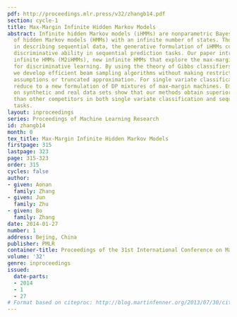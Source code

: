 ```yaml
---
pdf: http://proceedings.mlr.press/v32/zhangb14.pdf
section: cycle-1
title: Max-Margin Infinite Hidden Markov Models
abstract: Infinite hidden Markov models (iHMMs) are nonparametric Bayesian extensions
  of hidden Markov models (HMMs) with an infinite number of states. Though flexible
  in describing sequential data, the generative formulation of iHMMs could limit their
  discriminative ability in sequential prediction tasks. Our paper introduces max-margin
  infinite HMMs (M2iHMMs), new infinite HMMs that explore the max-margin principle
  for discriminative learning. By using the theory of Gibbs classifiers and data augmentation,
  we develop efficient beam sampling algorithms without making restricting mean-field
  assumptions or truncated approximation. For single variate classification, M2iHMMs
  reduce to a new formulation of DP mixtures of max-margin machines. Empirical results
  on synthetic and real data sets show that our methods obtain superior performance
  than other competitors in both single variate classification and sequential prediction
  tasks.
layout: inproceedings
series: Proceedings of Machine Learning Research
id: zhangb14
month: 0
tex_title: Max-Margin Infinite Hidden Markov Models
firstpage: 315
lastpage: 323
page: 315-323
order: 315
cycles: false
author:
- given: Aonan
  family: Zhang
- given: Jun
  family: Zhu
- given: Bo
  family: Zhang
date: 2014-01-27
number: 1
address: Bejing, China
publisher: PMLR
container-title: Proceedings of the 31st International Conference on Machine Learning
volume: '32'
genre: inproceedings
issued:
  date-parts:
  - 2014
  - 1
  - 27
# Format based on citeproc: http://blog.martinfenner.org/2013/07/30/citeproc-yaml-for-bibliographies/
---
```

